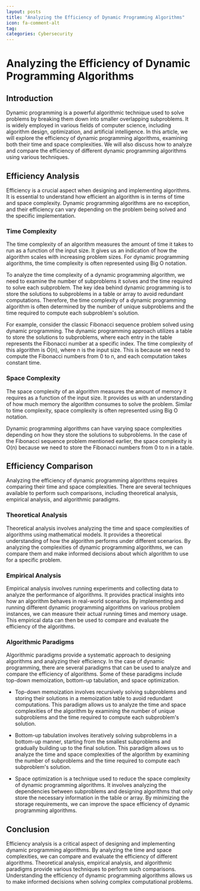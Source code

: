 ```yaml
---
layout: posts
title: "Analyzing the Efficiency of Dynamic Programming Algorithms"
icon: fa-comment-alt
tag:      
categories: Cybersecurity
---
```



# Analyzing the Efficiency of Dynamic Programming Algorithms

## Introduction
Dynamic programming is a powerful algorithmic technique used to solve problems by breaking them down into smaller overlapping subproblems. It is widely employed in various fields of computer science, including algorithm design, optimization, and artificial intelligence. In this article, we will explore the efficiency of dynamic programming algorithms, examining both their time and space complexities. We will also discuss how to analyze and compare the efficiency of different dynamic programming algorithms using various techniques.

## Efficiency Analysis
Efficiency is a crucial aspect when designing and implementing algorithms. It is essential to understand how efficient an algorithm is in terms of time and space complexity. Dynamic programming algorithms are no exception, and their efficiency can vary depending on the problem being solved and the specific implementation.

### Time Complexity
The time complexity of an algorithm measures the amount of time it takes to run as a function of the input size. It gives us an indication of how the algorithm scales with increasing problem sizes. For dynamic programming algorithms, the time complexity is often represented using Big O notation.

To analyze the time complexity of a dynamic programming algorithm, we need to examine the number of subproblems it solves and the time required to solve each subproblem. The key idea behind dynamic programming is to store the solutions to subproblems in a table or array to avoid redundant computations. Therefore, the time complexity of a dynamic programming algorithm is often determined by the number of unique subproblems and the time required to compute each subproblem's solution.

For example, consider the classic Fibonacci sequence problem solved using dynamic programming. The dynamic programming approach utilizes a table to store the solutions to subproblems, where each entry in the table represents the Fibonacci number at a specific index. The time complexity of this algorithm is O(n), where n is the input size. This is because we need to compute the Fibonacci numbers from 0 to n, and each computation takes constant time.

### Space Complexity
The space complexity of an algorithm measures the amount of memory it requires as a function of the input size. It provides us with an understanding of how much memory the algorithm consumes to solve the problem. Similar to time complexity, space complexity is often represented using Big O notation.

Dynamic programming algorithms can have varying space complexities depending on how they store the solutions to subproblems. In the case of the Fibonacci sequence problem mentioned earlier, the space complexity is O(n) because we need to store the Fibonacci numbers from 0 to n in a table.

## Efficiency Comparison
Analyzing the efficiency of dynamic programming algorithms requires comparing their time and space complexities. There are several techniques available to perform such comparisons, including theoretical analysis, empirical analysis, and algorithmic paradigms.

### Theoretical Analysis
Theoretical analysis involves analyzing the time and space complexities of algorithms using mathematical models. It provides a theoretical understanding of how the algorithm performs under different scenarios. By analyzing the complexities of dynamic programming algorithms, we can compare them and make informed decisions about which algorithm to use for a specific problem.

### Empirical Analysis
Empirical analysis involves running experiments and collecting data to analyze the performance of algorithms. It provides practical insights into how an algorithm behaves in real-world scenarios. By implementing and running different dynamic programming algorithms on various problem instances, we can measure their actual running times and memory usage. This empirical data can then be used to compare and evaluate the efficiency of the algorithms.

### Algorithmic Paradigms
Algorithmic paradigms provide a systematic approach to designing algorithms and analyzing their efficiency. In the case of dynamic programming, there are several paradigms that can be used to analyze and compare the efficiency of algorithms. Some of these paradigms include top-down memoization, bottom-up tabulation, and space optimization.

- Top-down memoization involves recursively solving subproblems and storing their solutions in a memoization table to avoid redundant computations. This paradigm allows us to analyze the time and space complexities of the algorithm by examining the number of unique subproblems and the time required to compute each subproblem's solution.

- Bottom-up tabulation involves iteratively solving subproblems in a bottom-up manner, starting from the smallest subproblems and gradually building up to the final solution. This paradigm allows us to analyze the time and space complexities of the algorithm by examining the number of subproblems and the time required to compute each subproblem's solution.

- Space optimization is a technique used to reduce the space complexity of dynamic programming algorithms. It involves analyzing the dependencies between subproblems and designing algorithms that only store the necessary information in the table or array. By minimizing the storage requirements, we can improve the space efficiency of dynamic programming algorithms.

## Conclusion
Efficiency analysis is a critical aspect of designing and implementing dynamic programming algorithms. By analyzing the time and space complexities, we can compare and evaluate the efficiency of different algorithms. Theoretical analysis, empirical analysis, and algorithmic paradigms provide various techniques to perform such comparisons. Understanding the efficiency of dynamic programming algorithms allows us to make informed decisions when solving complex computational problems.